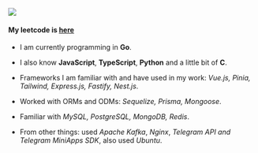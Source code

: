 <img src="https://mir-s3-cdn-cf.behance.net/project_modules/max_1200/06a22446366801.5851795421436.gif"></img>

#### My leetcode is [here](https://leetcode.com/u/custerandgeronimo/)

- I am currently programming in **Go**.
- I also know **JavaScript**, **TypeScript**, **Python** and a little bit of **C**.

- Frameworks I am familiar with and have used in my work: *Vue.js, Pinia, Tailwind, Express.js, Fastify, Nest.js*.

- Worked with ORMs and ODMs: *Sequelize, Prisma, Mongoose*.

- Familiar with *MySQL, PostgreSQL, MongoDB, Redis*.

- From other things: used *Apache Kafka*, *Nginx*, *Telegram API and Telegram MiniApps SDK*, also used *Ubuntu*.
